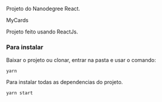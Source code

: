 Projeto do Nanodegree React.

MyCards

Projeto feito usando ReactJs.


### Para instalar

Baixar o projeto ou clonar, entrar na pasta e usar o comando:

```
yarn
```

Para instalar todas as dependencias do projeto.

```
yarn start
```





